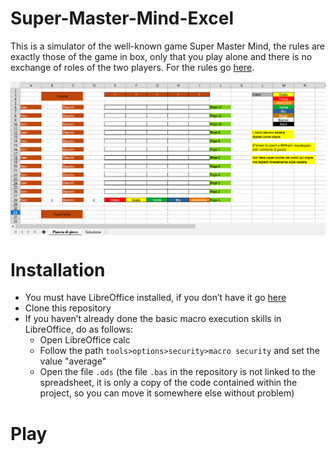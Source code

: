 # Super-Master-Mind-Excel
This is a simulator of the well-known game Super Master Mind, the rules are exactly those of the game in box, only that you play alone and there is no exchange of roles of the two players. For the rules go [here](https://www.bigcream.it/it/Giochi/mastermind-super.html).

<p align="center">
  <img align="middle" width="800" src="SMM.png"/>
</p>

# Installation
* You must have LibreOffice installed, if you don’t have it go [here](https://it.libreoffice.org/download/download/)
* Clone this repository
* If you haven’t already done the basic macro execution skills in LibreOffice, do as follows:
  * Open LibreOffice calc
  * Follow the path `tools>options>security>macro security` and set the value "average"
  * Open the file `.ods` (the file `.bas` in the repository is not linked to the spreadsheet, it is only a copy of the code contained within the project, so you can move it somewhere else without problem)
# Play

